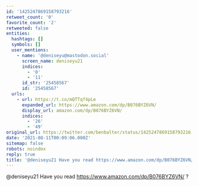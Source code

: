 ```yaml
---
id: '1425247869158793216'
retweet_count: '0'
favorite_count: '2'
retweeted: false
entities:
  hashtags: []
  symbols: []
  user_mentions:
    - name: '@deniseyu@mastodon.social'
      screen_name: deniseyu21
      indices:
        - '0'
        - '11'
      id_str: '25458567'
      id: '25458567'
  urls:
    - url: https://t.co/mQTTqf4pLe
      expanded_url: https://www.amazon.com/dp/B076BYZ6VN/
      display_url: amazon.com/dp/B076BYZ6VN/
      indices:
        - '26'
        - '49'
original_url: https://twitter.com/benbalter/status/1425247869158793216
date: '2021-08-11T00:09:06.000Z'
sitemap: false
robots: noindex
reply: true
title: '@deniseyu21 Have you read https://www.amazon.com/dp/B076BYZ6VN/ ?'
---
```


@deniseyu21 Have you read https://www.amazon.com/dp/B076BYZ6VN/ ?